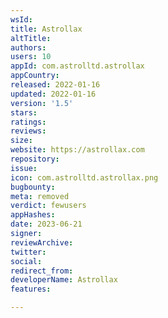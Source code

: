 ```yaml
---
wsId: 
title: Astrollax
altTitle: 
authors: 
users: 10
appId: com.astrolltd.astrollax
appCountry: 
released: 2022-01-16
updated: 2022-01-16
version: '1.5'
stars: 
ratings: 
reviews: 
size: 
website: https://astrollax.com
repository: 
issue: 
icon: com.astrolltd.astrollax.png
bugbounty: 
meta: removed
verdict: fewusers
appHashes: 
date: 2023-06-21
signer: 
reviewArchive: 
twitter: 
social: 
redirect_from: 
developerName: Astrollax
features: 

---
```


